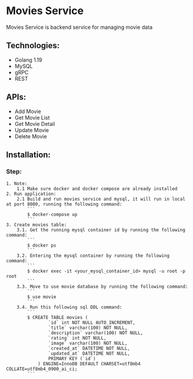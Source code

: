 # Movies Service
Movies Service is backend service for managing movie data

## Technologies:
* Golang 1.19
* MySQL
* gRPC
* REST

## APIs:
* Add Movie
* Get Movie List
* Get Movie Detail
* Update Movie
* Delete Movie

## Installation:
### Step:
    1. Note:
        1.1 Make sure docker and docker compose are already installed
    2. Run application:
        2.1 Build and run movies service and mysql, it will run in local at port 8080, running the following command:
            ```
            $ docker-compose up
            ```
    3. Create movies table:
        3.1. Get the running mysql container id by running the following command:
            ```
            $ docker ps
            ```
        3.2. Entering the mysql container by running the following command:
            ```
            $ docker exec -it <your_mysql_container_id> mysql -u root -p root
            ```
        3.3. Move to use movie database by running the following command:
            ```
            $ use movie
            ```
        3.4. Run this following sql DDL command:
            ```
            $ CREATE TABLE movies (
                    `id` int NOT NULL AUTO_INCREMENT,
                    `title` varchar(100) NOT NULL,
                    `description` varchar(100) NOT NULL,
                    `rating` int NOT NULL,
                    `image` varchar(100) NOT NULL,
                    `created_at` DATETIME NOT NULL,
                    `updated_at` DATETIME NOT NULL,
                    PRIMARY KEY (`id`)
                ) ENGINE=InnoDB DEFAULT CHARSET=utf8mb4 COLLATE=utf8mb4_0900_ai_ci;
            ```